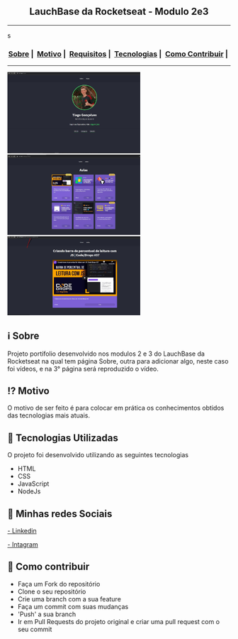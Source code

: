 <h2 align="center">LauchBase da Rocketseat - Modulo 2e3</h2>

___



s
<h3 align="center">
  <a href="#information_source-sobre">Sobre</a>&nbsp;|&nbsp;
  <a href="#interrobang-motivo">Motivo</a>&nbsp;|&nbsp;
  <a href="#seedling-requisitos-mínimos">Requisitos</a>&nbsp;|&nbsp;
  <a href="#rocket-tecnologias-utilizadas">Tecnologias</a>&nbsp;|&nbsp;
  <a href="#link-como-contribuir">Como Contribuir</a>&nbsp;|&nbsp;
</h3>

___

<img src="1.jpg" width="300">
<img src="2.jpg" width="300">
<img src="3.jpg" width="300">

## :information_source: Sobre

Projeto portífolio desenvolvido nos modulos 2 e 3 do LauchBase da Rocketseat na qual tem página Sobre, outra para adicionar algo, neste caso foi vídeos, e na 3° página será reproduzido o vídeo.

## :interrobang: Motivo

O motivo de ser feito é para colocar em prática os conhecimentos obtidos das tecnologias mais atuais.  

## :rocket: Tecnologias Utilizadas 

O projeto foi desenvolvido utilizando as seguintes tecnologias

- HTML
- CSS
- JavaScript
- NodeJs

## :busts_in_silhouette: Minhas redes Sociais

<a href="https://www.linkedin.com/in/tiagogoncalves200428/ target='_blank'">- Linkedin</a>

<a href="https://www.instagram.com/tg001_xx/ target='_blank'">- Intagram</a>

## :link: Como contribuir 

- Faça um Fork do repositório
- Clone o seu repositório
- Crie uma branch com a sua feature
- Faça um commit com suas mudanças
- 'Push' a sua branch
- Ir em Pull Requests do projeto original e criar uma pull request com o seu commit
